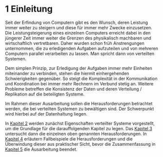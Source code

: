 # 1 Einleitung

Seit der Erfindung von Computern gibt es den Wunsch, deren Leistung immer weiter zu steigern und diese für immer mehr Zwecke einzusetzen. Die Leistungsteigerung eines einzelnen Computers erreicht dabei in den jüngerer Zeit immer weiter die Grenzen des physikalisch machbaren und wirtschaftlich vertretbaren. Daher wurden schon früh Anstrengungen unternommen, die zu erledigenden Aufgaben aufzuteilen und von mehreren Computern parallel verarbeiten zu lassen. Man spricht dann von verteilten Systemen.

Dem simplen Prinzip, zur Erledigung der Aufgaben immer mehr Einheiten miteinander zu verbinden, stehen die hiermit einhergehenden Schwierigkeiten gegenüber. So steigt die Komplexität in der Kommunikation und Koordination bei immer mehr Rechnern im Verbund stetig an. Weitere Probleme betreffen die Konsistenz der Daten und deren Verteilung / Replikation auf die beteiligten Systeme.

Im Rahmen dieser Ausarbeitung sollen die Herausforderungen betrachtet werden, die bei verteilten Systemen zu bewältigen sind. Der Schwerpunkt wird hierbei auf der Datenhaltung liegen.

In [Kapitel 2](04_verteilte_systeme.md) werden zunächst Eigenschaften verteilter Systeme vorgestellt, um die Grundlage für die darauffolgenden Kapitel zu legen. Das [Kapitel 3](05_herausforderungen.md) untersucht dann die einzelnen oben genannten Herausforderungen. In [Kapitel 4](06_fallbeispiele.md) erläutern Fallbeispiele die Herausforderungen und die Überwindung dieser aus praktischer Sicht, bevor die Zusammenfassung in [Kapitel 5](07_zusammenfassung.md) die Ausarbeitung beendet.
